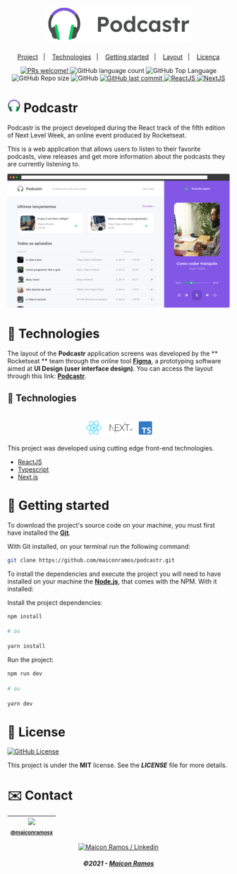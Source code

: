 
<h1 align="center">
    <img alt="Podcastr" title="Podcastr" src=".github/logo.svg" />
</h1>

<!-- Menu -->
<p align="center">
<a href="#project">Project</a></a>&nbsp;&nbsp;&nbsp;|&nbsp;&nbsp;&nbsp;
  <a href="#technologies-">Technologies</a>&nbsp;&nbsp;&nbsp;|&nbsp;&nbsp;&nbsp;
  <a href="#getting-started">Getting started</a>&nbsp;&nbsp;&nbsp;|&nbsp;&nbsp;&nbsp;
  <a href="#layout">Layout</a>&nbsp;&nbsp;&nbsp;|&nbsp;&nbsp;&nbsp;
  <a href="#licença">Licença</a>
</p>

<!-- Tags -->
<p align="center">
 <a href="https://www.linkedin.com/in/maicon-ramos/">
      <img src="https://img.shields.io/static/v1?label=made%20by&message=Maicon%20Ramos&color=0DB8DF&labelColor=000000" alt="PRs welcome!" />
  </a>
  <img alt="GitHub language count" src="https://img.shields.io/github/languages/count/maiconramos/podcastr?&color=0DB8DF&&labelColor=000000">
<img alt="GitHub Top Language" src="https://img.shields.io/github/languages/top/maiconramos/podcastr?&color=0DB8DF&labelColor=000000">
 <img alt="GitHub Repo size" src="https://img.shields.io/github/repo-size/maiconramos/podcastr?&color=0DB8DF&&labelColor=000000">
 <img alt="GitHub" src="https://img.shields.io/github/license/maiconramos/podcastr?color=0DB8DF&labelColor=000000">
 <a href="https://github.com/maicon-ramos/podcastr/commits/master">
      <img alt="GitHub last commit" src="https://img.shields.io/github/last-commit/maiconramos/podcastr?color=0DB8DF&labelColor=000000">
  </a>
  <a target="_blank" href="https://reactjs.org/">
    <img alt="ReactJS" src="https://img.shields.io/static/v1?color=0DB8DF&label=React&message=JS&?&labelColor=000000&logo=React">
  </a>
  <a target="_blank" href="https://nextjs.org/">
      <img alt="NextJS" src="https://img.shields.io/static/v1?color=0DB8DF&label=Next&message=JS&?style=flat&?&labelColor=000000&logo=Next.js">
  </a>
</p>
 
# <img src=".github/logo-podcastr.svg" width="30" alt="logo icon"> Podcastr

Podcastr is the project developed during the React track of the fifth edition of Next Level Week, an online event produced by Rocketseat.

This is a web application that allows users to listen to their favorite podcasts, view releases and get more information about the podcasts they are currently listening to.

![Podcastr preview](.github/app-preview.png)

# 🧪 Technologies

The layout of the **Podcastr** application screens was developed by the ** Rocketseat ** team through the online tool [**Figma**](https://www.figma.com), a prototyping software aimed at **UI Design (user interface design)**.
You can access the layout through this link: [**Podcastr**](https://www.figma.com/file/UwFEntsHpHYJlHNQAQr4gA/Podcastr/duplicate).


## 🚀 Technologies

<div align="center">
  <br />
  <img src=".github/tech-logos.png" alt="Technologies used">
</div>

This project was developed using cutting edge front-end technologies.


- [ReactJS](https://reactjs.org/)
- [Typescript](https://www.typescriptlang.org/)
- [Next.js](https://nextjs.org/)

# 🔧 Getting started

To download the project's source code on your machine, you must first have installed the [**Git**](https://git-scm.com/).

With Git installed, on your terminal run the following command:

```bash
git clone https://github.com/maiconramos/podcastr.git
```

To install the dependencies and execute the project you will need to have installed on your machine the [**Node.js**](https://nodejs.org/en/), that comes with the NPM. With it installed:

Install the project dependencies:

```bash
npm install

# ou

yarn install
```

Run the project:

```bash
npm run dev

# ou

yarn dev
```

# 📝 License


<a href="https://github.com/maiconramos/podcastr/blob/main/LICENSE">
    <img alt="GitHub License" src="https://img.shields.io/github/license/maiconramos/podcastr">
</a>

This project is under the **MIT** license. See the _**LICENSE**_ file for more details.


# ✉️ Contact 
<div align="center">

| <img  src="https://github.com/maiconramos.png" width=100><br><sub><a href="https://www.instagram.com/maiconramosx">@maiconramosx</a></sub> |
| :---: |

<p align="center">
    <a href="https://www.linkedin.com/in/maicon-ramos/">
        <img alt="Maicon Ramos / Linkedin" src="https://img.shields.io/badge/-Maicon Ramos-8257e5?style=flat&logo=Linkedin&logoColor=fff" />
    </a>
</p>
</div>

<h5 align="center">
  &copy;2021 - <a href="https://github.com/maiconramos/">Maicon Ramos</a>
</h5>